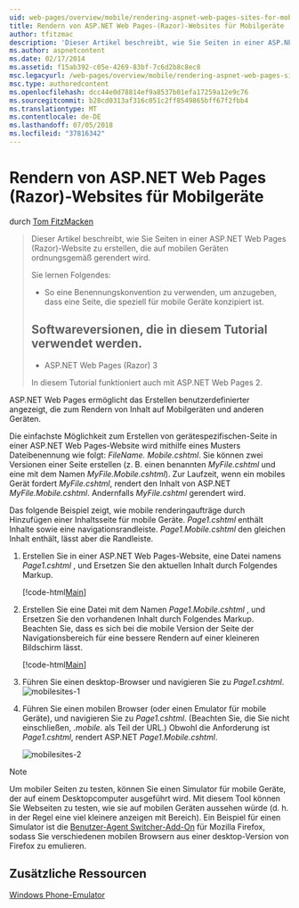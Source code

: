 ```yaml
---
uid: web-pages/overview/mobile/rendering-aspnet-web-pages-sites-for-mobile-devices
title: Rendern von ASP.NET Web Pages-(Razor)-Websites für Mobilgeräte | Microsoft-Dokumentation
author: tfitzmac
description: 'Dieser Artikel beschreibt, wie Sie Seiten in einer ASP.NET Web Pages (Razor)-Website zu erstellen, die auf mobilen Geräten ordnungsgemäß gerendert wird. Sie lernen Folgendes: wie Sie...'
ms.author: aspnetcontent
ms.date: 02/17/2014
ms.assetid: f15ab392-c05e-4269-83bf-7c6d2b8c8ec8
msc.legacyurl: /web-pages/overview/mobile/rendering-aspnet-web-pages-sites-for-mobile-devices
msc.type: authoredcontent
ms.openlocfilehash: dcc44e0d78814ef9a8537b01efa17259a12e9c76
ms.sourcegitcommit: b28cd0313af316c051c2ff8549865bff67f2fbb4
ms.translationtype: MT
ms.contentlocale: de-DE
ms.lasthandoff: 07/05/2018
ms.locfileid: "37816342"
---
```

<a name="rendering-aspnet-web-pages-razor-sites-for-mobile-devices"></a>Rendern von ASP.NET Web Pages (Razor)-Websites für Mobilgeräte
====================
durch [Tom FitzMacken](https://github.com/tfitzmac)

> Dieser Artikel beschreibt, wie Sie Seiten in einer ASP.NET Web Pages (Razor)-Website zu erstellen, die auf mobilen Geräten ordnungsgemäß gerendert wird.
> 
> Sie lernen Folgendes:
> 
> - So eine Benennungskonvention zu verwenden, um anzugeben, dass eine Seite, die speziell für mobile Geräte konzipiert ist.
>   
> 
> ## <a name="software-versions-used-in-the-tutorial"></a>Softwareversionen, die in diesem Tutorial verwendet werden.
> 
> 
> - ASP.NET Web Pages (Razor) 3
>   
> 
> In diesem Tutorial funktioniert auch mit ASP.NET Web Pages 2.


ASP.NET Web Pages ermöglicht das Erstellen benutzerdefinierter angezeigt, die zum Rendern von Inhalt auf Mobilgeräten und anderen Geräten.

Die einfachste Möglichkeit zum Erstellen von gerätespezifischen-Seite in einer ASP.NET Web Pages-Website wird mithilfe eines Musters Dateibenennung wie folgt: <em>FileName.</em> <em>Mobile</em><em>.cshtml</em>. Sie können zwei Versionen einer Seite erstellen (z. B. einen benannten <em>MyFile.cshtml</em> und eine mit dem Namen <em>MyFile.Mobile.cshtml</em>). Zur Laufzeit, wenn ein mobiles Gerät fordert <em>MyFile.cshtml</em>, rendert den Inhalt von ASP.NET <em>MyFile.Mobile.cshtml</em>. Andernfalls <em>MyFile.cshtml</em> gerendert wird.

Das folgende Beispiel zeigt, wie mobile renderingaufträge durch Hinzufügen einer Inhaltsseite für mobile Geräte. *Page1.cshtml* enthält Inhalte sowie eine navigationsrandleiste. *Page1.Mobile.cshtml* den gleichen Inhalt enthält, lässt aber die Randleiste.

1. Erstellen Sie in einer ASP.NET Web Pages-Website, eine Datei namens *Page1.cshtml* , und Ersetzen Sie den aktuellen Inhalt durch Folgendes Markup.

    [!code-html[Main](rendering-aspnet-web-pages-sites-for-mobile-devices/samples/sample1.html)]
2. Erstellen Sie eine Datei mit dem Namen *Page1.Mobile.cshtml* , und Ersetzen Sie den vorhandenen Inhalt durch Folgendes Markup. Beachten Sie, dass es sich bei die mobile Version der Seite der Navigationsbereich für eine bessere Rendern auf einer kleineren Bildschirm lässt.

    [!code-html[Main](rendering-aspnet-web-pages-sites-for-mobile-devices/samples/sample2.html)]
3. Führen Sie einen desktop-Browser und navigieren Sie zu *Page1.cshtml*. ![mobilesites-1](rendering-aspnet-web-pages-sites-for-mobile-devices/_static/image1.png)
4. Führen Sie einen mobilen Browser (oder einen Emulator für mobile Geräte), und navigieren Sie zu *Page1.cshtml*. (Beachten Sie, die Sie nicht einschließen, *.mobile.* als Teil der URL.) Obwohl die Anforderung ist *Page1.cshtml*, rendert ASP.NET *Page1.Mobile.cshtml*.

    ![mobilesites-2](rendering-aspnet-web-pages-sites-for-mobile-devices/_static/image2.png)

> [!NOTE]
> Um mobiler Seiten zu testen, können Sie einen Simulator für mobile Geräte, der auf einem Desktopcomputer ausgeführt wird. Mit diesem Tool können Sie Webseiten zu testen, wie sie auf mobilen Geräten aussehen würde (d. h. in der Regel eine viel kleinere anzeigen mit Bereich). Ein Beispiel für einen Simulator ist die [Benutzer-Agent Switcher-Add-On](http://addons.mozilla.org/firefox/addon/user-agent-switcher/) für Mozilla Firefox, sodass Sie verschiedenen mobilen Browsern aus einer desktop-Version von Firefox zu emulieren.


<a id="Additional_Resources"></a>
## <a name="additional-resources"></a>Zusätzliche Ressourcen


[Windows Phone-Emulator](https://msdn.microsoft.com/library/ff402563(v=VS.92).aspx)
